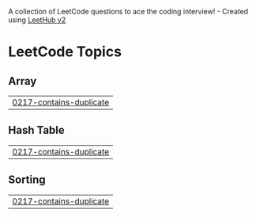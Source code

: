 A collection of LeetCode questions to ace the coding interview! - Created using [LeetHub v2](https://github.com/arunbhardwaj/LeetHub-2.0)
<!---LeetCode Topics Start-->
# LeetCode Topics
## Array
|  |
| ------- |
| [0217-contains-duplicate](https://github.com/velpurisrilakshmi1/LeetCode/tree/master/0217-contains-duplicate) |
## Hash Table
|  |
| ------- |
| [0217-contains-duplicate](https://github.com/velpurisrilakshmi1/LeetCode/tree/master/0217-contains-duplicate) |
## Sorting
|  |
| ------- |
| [0217-contains-duplicate](https://github.com/velpurisrilakshmi1/LeetCode/tree/master/0217-contains-duplicate) |
<!---LeetCode Topics End-->